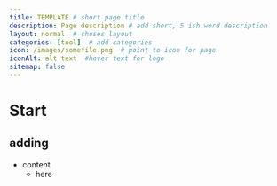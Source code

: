 ```yaml
---
title: TEMPLATE # short page title
description: Page description # add short, 5 ish word description
layout: normal  # choses layout
categories: [tool]  # add categories
icon: /images/somefile.png  # point to icon for page
iconAlt: alt text  #hover text for logo
sitemap: false
---
```

# Start
## adding
- content
  - here
